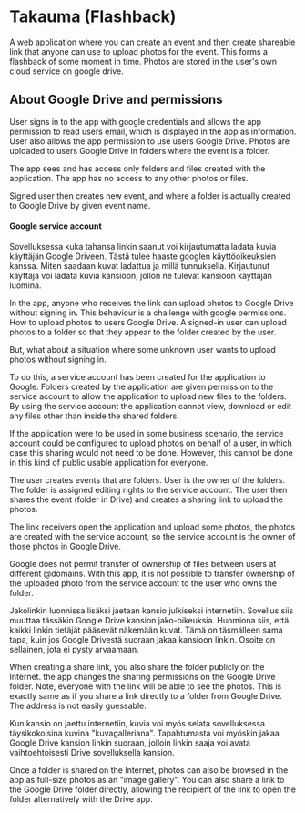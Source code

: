 # Takauma (Flashback)

A web application where you can create an event and then create shareable link that anyone can use to upload photos for the event. This forms a flashback of some moment in time. Photos are stored in the user's own cloud service on google drive.

## About Google Drive and permissions

User signs in to the app with google credentials and allows the app permission to read users email, which is displayed in the app as information. User also allows the app permission to use users Google Drive. Photos are uploaded to users Google Drive in folders where the event is a folder.

The app sees and has access only folders and files created with the application. The app has no access to any other photos or files.

Signed user then creates new event, and where a folder is actually created to Google Drive by given event name.

#### Google service account

Sovelluksessa kuka tahansa linkin saanut voi kirjautumatta ladata kuvia käyttäjän Google Driveen. Tästä tulee haaste googlen käyttöoikeuksien kanssa. Miten saadaan kuvat ladattua ja millä tunnuksella. Kirjautunut käyttäjä voi ladata kuvia kansioon, jollon ne tulevat kansioon käyttäjän luomina.

In the app, anyone who receives the link can upload photos to Google Drive without signing in. This behaviour is a challenge with google permissions. How to upload photos to users Google Drive. A signed-in user can upload photos to a folder so that they appear to the folder created by the user.

But, what about a situation where some unknown user wants to upload photos without signing in.

To do this, a service account has been created for the application to Google. Folders created by the application are given permission to the service account to allow the application to upload new files to the folders. By using the service account the application cannot view, download or edit any files other than inside the shared folders.

If the application were to be used in some business scenario, the service account could be configured to upload photos on behalf of a user, in which case this sharing would not need to be done. However, this cannot be done in this kind of public usable application for everyone.

The user creates events that are folders. User is the owner of the folders. The folder is assigned editing rights to the service account. The user then shares the event (folder in Drive) and creates a sharing link to upload the photos.

The link receivers open the application and upload some photos, the photos are created with the service account, so the service account is the owner of those photos in Google Drive.

Google does not permit transfer of ownership of files between users at different @domains. With this app, it is not possible to transfer ownership of the uploaded photo from the service account to the user who owns the folder.

Jakolinkin luonnissa lisäksi jaetaan kansio julkiseksi internetiin. Sovellus siis muuttaa tässäkin Google Drive kansion jako-oikeuksia. Huomiona siis, että kaikki linkin tietäjät pääsevät näkemään kuvat. Tämä on täsmälleen sama tapa, kuin jos Google Drivestä suoraan jakaa kansioon linkin. Osoite on sellainen, jota ei pysty arvaamaan.

When creating a share link, you also share the folder publicly on the Internet. the app changes the sharing permissions on the Google Drive folder. Note, everyone with the link will be able to see the photos. This is exactly same as if you share a link directly to a folder from Google Drive. The address is not easily guessable.

Kun kansio on jaettu internetiin, kuvia voi myös selata sovelluksessa täysikokoisina kuvina "kuvagalleriana". Tapahtumasta voi myöskin jakaa Google Drive kansion linkin suoraan, jolloin linkin saaja voi avata vaihtoehtoisesti Drive sovelluksella kansion.

Once a folder is shared on the Internet, photos can also be browsed in the app as full-size photos as an "image gallery". You can also share a link to the Google Drive folder directly, allowing the recipient of the link to open the folder alternatively with the Drive app.
